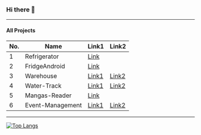 ### Hi there 👋
---
#### All Projects
| No. | Name | Link1 | Link2 |
| ---- | ---- | ---- | ---- |
| 1 | Refrigerator | [Link](https://github.com/kaweepong-m/Refrigerator) |  |
| 2 | FridgeAndroid | [Link](https://github.com/kaweepong-m/FridgeAndroid) |  |
| 3 | Warehouse | [Link1](https://github.com/thisnat/warehouse-spring) | [Link2](https://github.com/thisnat/warehouse-node) |
| 4 | Water-Track | [Link1](https://github.com/ThanapobChumsri/water-track) | [Link2](https://github.com/kaweepong-m/water-track-server) |
| 5 | Mangas-Reader | [Link](https://github.com/j-heart/Mangas) |  |
| 6 | Event-Management | [Link1](https://github.com/thisnat/event-management) | [Link2](https://github.com/thisnat/event-management-server) |
---
[![Top Langs](https://github-readme-stats.vercel.app/api/top-langs/?username=kaweepong-m&layout=compact)](https://github.com/anuraghazra/github-readme-stats)

<!--
**kaweepong-m/kaweepong-m** is a ✨ _special_ ✨ repository because its `README.md` (this file) appears on your GitHub profile.

Here are some ideas to get you started:

- 🔭 I’m currently working on ...
- 🌱 I’m currently learning ...
- 👯 I’m looking to collaborate on ...
- 🤔 I’m looking for help with ...
- 💬 Ask me about ...
- 📫 How to reach me: ...
- 😄 Pronouns: ...
- ⚡ Fun fact: ...

[Facebook](https://www.facebook.com/borntodev)
| No. | Name | Link |
| ---- | ---- | ---- |
| 1 | Facebook | https://github.com/kaweepong-m/Refrigerator |
| 10 | YouTube | https://www.youtube.com/c/BorntodevTH |
| 100 | Instagram | https://www.instagram.com/borntodev |

-->
